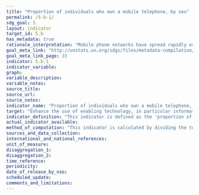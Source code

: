 ```yaml
---
title: "Proportion of individuals who own a mobile telephone, by sex"
permalink: /5-b-1/
sdg_goal: 5
layout: indicator
target_id: 5.b
has_metadata: true
rationale_interpretation: "Mobile phone networks have spread rapidly over the last decade and the number of mobile-cellular subscriptions is quasi equal to the number of the people living on earth. However, not every person uses, or owns a mobile-cellular telephone. Mobile phone ownership, in particular, is important to track gender equality since the mobile phone is a personal device that, if owned and not just shared, provides women with a degree of independence and autonomy, including for professional purposes. A number of studies have highlighted the link between mobile phone ownership and empowerment, and productivity growth. \nExisting data on the proportion of women owning a mobile phone suggest that less women than men own a mobile phone. This indicator highlights the importance of mobile phone ownership to track and to improve gender equality, and monitoring will help design targeted policies to overcome the gender divide. The collection of this indicator was proposed by the Task Group on Gender of the Partnership on Measuring ICT for Development."
goal_meta_link: "http://unstats.un.org/sdgs/files/metadata-compilation/Metadata-Goal-5.pdf"
goal_meta_link_page: 33
indicator: 5.b.1
indicator_variable: 
graph: 
variable_description: 
variable_notes: 
source_title: 
source_url: 
source_notes: 
indicator_name: "Proportion of individuals who own a mobile telephone, by sex"
target: "Enhance the use of enabling technology, in particular information and communications technology, to promote the empowerment of women."
indicator_definition: "This indicator is defined as the 'proportion of individuals who own a mobile telephone, by sex'. An individual owns a mobile cellular phone if he/she has a mobile cellular phone device with at least one active SIM card for personal use. Mobile cellular phones supplied by employers that can be used for personal reasons (to make personal calls, access the Internet, etc.) are included. Individuals who have only active SIM card(s) and not a mobile phone device are excluded. Individuals who have a mobile phone for personal use that is not registered under his/her name are also included. An active SIM card is a SIM card that has been used in the last three months. A mobile (cellular) telephone refers to a portable telephone subscribing to a public mobile telephone service using cellular technology, which provides access to the PSTN. This includes analogue and digital cellular systems and technologies such as IMT-2000 (3G) and IMT-Advanced. Users of both postpaid subscriptions and prepaid accounts are included. Countries can collect data on this indicator through national household surveys."
actual_indicator_available: 
method_of_computation: "This indicator is calculated by dividing the total number of in-scope individuals who own a mobile phone by the total number of in-scope individuals."
sources_and_data_collection: 
international_and_national_references: 
unit_of_measure: 
disaggregation_1: 
disaggregation_2: 
time_reference: 
periodicity: 
date_of_release_by_nso: 
scheduled_update: 
comments_and_limitations: 
---
```


